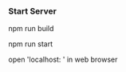 ### Start Server
npm run build 

npm run start  <port number>

open 'localhost: <port number>' in web browser

